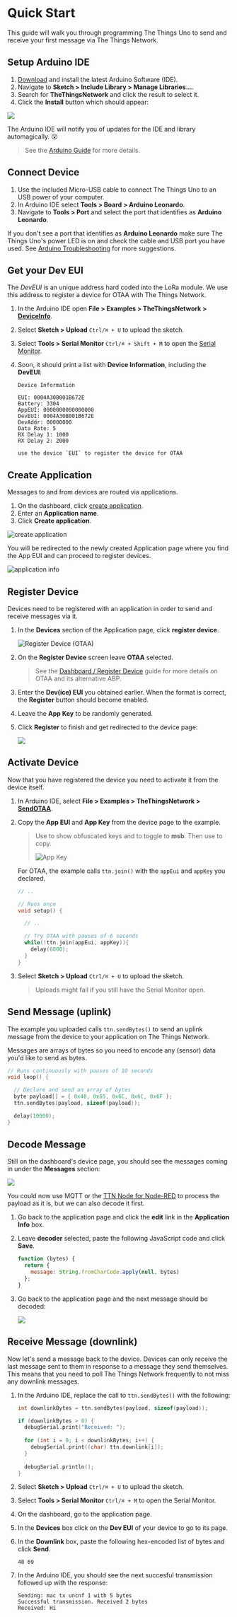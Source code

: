 # Quick Start

This guide will walk you through programming The Things Uno to send and receive your first message via The Things Network.

## Setup Arduino IDE

1. [Download](https://www.arduino.cc/en/Main/Software) and install the latest Arduino Software (IDE).
2. Navigate to **Sketch > Include Library > Manage Libraries...**.
3. Search for **TheThingsNetwork** and click the result to select it.
4. Click the **Install** button which should appear:

  ![](/assets/arduino_library.png)

The Arduino IDE will notify you of updates for the IDE and library automagically. :open_mouth:

> See the [Arduino Guide](/arduino/) for more details.

## Connect Device

1. Use the included Micro-USB cable to connect The Things Uno to an USB power of your computer.
2. In Arduino IDE select **Tools > Board > Arduino Leonardo**.
3. Navigate to **Tools > Port** and select the port that identifies as **Arduino Leonardo**.

If you don't see a port that identifies as **Arduino Leonardo** make sure The Things Uno's power LED is on and check the cable and USB port you have used. See [Arduino Troubleshooting](https://www.arduino.cc/en/Guide/Troubleshooting#toc16) for more suggestions.

## Get your Dev EUI

The *DevEUI* is an unique address hard coded into the LoRa module. We use this address to register a device for OTAA with The Things Network.

1.  In the Arduino IDE open **File > Examples > TheThingsNetwork > [DeviceInfo](https://github.com/TheThingsNetwork/arduino-library/blob/master/examples/DeviceInfo/DeviceInfo.ino)**.
2.  Select **Sketch > Upload** `Ctrl/⌘ + U` to upload the sketch.
3.  Select **Tools > Serial Monitor** `Ctrl/⌘ + Shift + M` to open the [Serial Monitor](/arduino/#serial-monitor).
4.  Soon, it should print a list with **Device Information**, including the **DevEUI**:

    ```
    Device Information

    EUI: 0004A30B001B672E
    Battery: 3304
    AppEUI: 0000000000000000
    DevEUI: 0004A30B001B672E
    DevAddr: 00000000
    Data Rate: 5
    RX Delay 1: 1000
    RX Delay 2: 2000

    use the device `EUI` to register the device for OTAA
    ```

## Create Application
Messages to and from devices are routed via applications.

1. On the dashboard, click [create application](https://staging.thethingsnetwork.org/applications/create).
2. Enter an **Application name**.
3. Click **Create application**.

![create application](/assets/create-application.png)

You will be redirected to the newly created Application page where you find the App EUI and can proceed to register devices.

![application info](/assets/app-info.png)

## Register Device
Devices need to be registered with an application in order to send and receive messages via it.

1.  In the **Devices** section of the Application page, click **register device**. 

    ![Register Device (OTAA)](/assets/register-device-otaa.png)

2.  On the **Register Device** screen leave **OTAA** selected.

    > See the [Dashboard / Register Device](/dashboard/#register-device) guide for more details on OTAA and its alternative ABP.

3.  Enter the **Dev(ice) EUI** you obtained earlier. When the format is correct, the **Register** button should become enabled.
4.  Leave the **App Key** to be randomly generated.
5.  Click **Register** to finish and get redirected to the device page:

    ![](/assets/device-info-otaa.png)

## Activate Device
Now that you have registered the device you need to activate it from the device itself.

1.  In Arduino IDE, select **File > Examples > TheThingsNetwork > [SendOTAA](https://github.com/TheThingsNetwork/arduino-library/blob/master/examples/SendOTAA/SendOTAA.ino)**.
2.  Copy the **App EUI** and **App Key** from the device page to the example.

    > Use <code><i class="fa fa-eye"></i></code> to show obfuscated keys and <code><i class="fa fa-code"></i></code> to toggle to **msb**. Then use <code><i class="fa fa-clipboard"></i></code> to copy.
    >
    > ![App Key](/assets/app-key.png)

    For OTAA, the example calls `ttn.join()` with the `appEui` and `appKey` you declared.

    ```c
    // ..

    // Runs once
    void setup() {

      // ..

      // Try OTAA with pauses of 6 seconds
      while(!ttn.join(appEui, appKey)){
        delay(6000);
      }
    }
    ```

3.  Select **Sketch > Upload** `Ctrl/⌘ + U` to upload the sketch.

    > Uploads might fail if you still have the Serial Monitor open.

## Send Message (uplink)
The example you uploaded calls `ttn.sendBytes()` to send an uplink message from the device to your application on The Things Network.

Messages are arrays of bytes so you need to encode any (sensor) data you'd like to send as bytes.

```c
// Runs continuously with pauses of 10 seconds
void loop() {

  // Declare and send an array of bytes
  byte payload[] = { 0x48, 0x65, 0x6C, 0x6C, 0x6F };
  ttn.sendBytes(payload, sizeof(payload));

  delay(10000);
}
```

## Decode Message
Still on the dashboard's device page, you should see the messages coming in under the **Messages** section:

![](/assets/dashboard-device-messages-payload.png)

You could now use MQTT or the [TTN Node for Node-RED](/node-red/) to process the payload as it is, but we can also decode it first.

1.  Go back to the application page and click the **<i class="fa fa-pencil"></i> edit** link in the **Application Info** box.
2.  Leave **decoder** selected, paste the following JavaScript code and click **Save**.

    ```js
    function (bytes) {
      return {
        message: String.fromCharCode.apply(null, bytes)
      };
    }
    ```

3.  Go back to the application page and the next message should be decoded:

    ![](/assets/dashboard-device-messages-payload-decoded.png)

## Receive Message (downlink)
Now let's send a message back to the device. Devices can only receive the last message sent to them in response to a message they send themselves. This means that you need to poll The Things Network frequently to not miss any downlink messages.

1.  In the Arduino IDE, replace the call to `ttn.sendBytes()` with the following:

    ```c
    int downlinkBytes = ttn.sendBytes(payload, sizeof(payload));

    if (downlinkBytes > 0) {
      debugSerial.print("Received: ");
      
      for (int i = 0; i < downlinkBytes; i++) {
        debugSerial.print((char) ttn.downlink[i]);
      }
      
      debugSerial.println();
    }
    ```

2.  Select **Sketch > Upload** `Ctrl/⌘ + U` to upload the sketch.
3.  Select **Tools > Serial Monitor** `Ctrl/⌘ + M` to open the Serial Monitor.
4.  On the dashboard, go to the application page.
5.  In the **Devices** box click on the **Dev EUI** of your device to go to its page.
6.  In the **Downlink** box, paste the following hex-encoded list of bytes and click **Send**.

    ```
    48 69
    ```

7.  In the Arduino IDE, you should see the next succesful transmission followed up with the response:

    ```
    Sending: mac tx uncnf 1 with 5 bytes
    Successful transmission. Received 2 bytes
    Received: Hi
    ```
